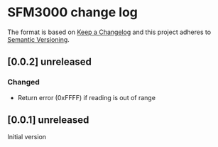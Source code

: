 # SFM3000 change log

The format is based on [Keep a Changelog](http://keepachangelog.com/)
and this project adheres to [Semantic Versioning](http://semver.org/).

## [0.0.2] unreleased
### Changed
- Return error (0xFFFF) if reading is out of range

## [0.0.1] unreleased
Initial version